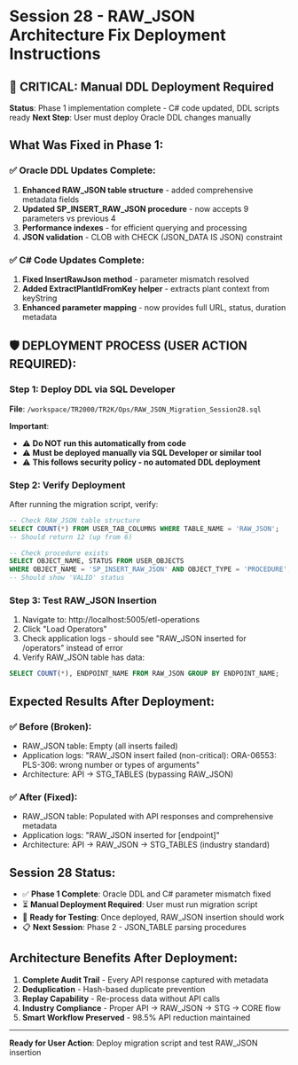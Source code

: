 # Session 28 - RAW_JSON Architecture Fix Deployment Instructions

## 🚨 CRITICAL: Manual DDL Deployment Required

**Status**: Phase 1 implementation complete - C# code updated, DDL scripts ready
**Next Step**: User must deploy Oracle DDL changes manually

## What Was Fixed in Phase 1:

### ✅ Oracle DDL Updates Complete:
1. **Enhanced RAW_JSON table structure** - added comprehensive metadata fields
2. **Updated SP_INSERT_RAW_JSON procedure** - now accepts 9 parameters vs previous 4
3. **Performance indexes** - for efficient querying and processing
4. **JSON validation** - CLOB with CHECK (JSON_DATA IS JSON) constraint

### ✅ C# Code Updates Complete:
1. **Fixed InsertRawJson method** - parameter mismatch resolved
2. **Added ExtractPlantIdFromKey helper** - extracts plant context from keyString
3. **Enhanced parameter mapping** - now provides full URL, status, duration metadata

## 🛡️ DEPLOYMENT PROCESS (USER ACTION REQUIRED):

### Step 1: Deploy DDL via SQL Developer
**File**: `/workspace/TR2000/TR2K/Ops/RAW_JSON_Migration_Session28.sql`

**Important**: 
- ⚠️ **Do NOT run this automatically from code**
- ⚠️ **Must be deployed manually via SQL Developer or similar tool**
- ⚠️ **This follows security policy - no automated DDL deployment**

### Step 2: Verify Deployment
After running the migration script, verify:
```sql
-- Check RAW_JSON table structure
SELECT COUNT(*) FROM USER_TAB_COLUMNS WHERE TABLE_NAME = 'RAW_JSON';
-- Should return 12 (up from 6)

-- Check procedure exists
SELECT OBJECT_NAME, STATUS FROM USER_OBJECTS 
WHERE OBJECT_NAME = 'SP_INSERT_RAW_JSON' AND OBJECT_TYPE = 'PROCEDURE';
-- Should show 'VALID' status
```

### Step 3: Test RAW_JSON Insertion
1. Navigate to: http://localhost:5005/etl-operations
2. Click "Load Operators" 
3. Check application logs - should see "RAW_JSON inserted for /operators" instead of error
4. Verify RAW_JSON table has data:
```sql
SELECT COUNT(*), ENDPOINT_NAME FROM RAW_JSON GROUP BY ENDPOINT_NAME;
```

## Expected Results After Deployment:

### ✅ Before (Broken):
- RAW_JSON table: Empty (all inserts failed)
- Application logs: "RAW_JSON insert failed (non-critical): ORA-06553: PLS-306: wrong number or types of arguments"
- Architecture: API → STG_TABLES (bypassing RAW_JSON)

### ✅ After (Fixed):
- RAW_JSON table: Populated with API responses and comprehensive metadata
- Application logs: "RAW_JSON inserted for [endpoint]"
- Architecture: API → RAW_JSON → STG_TABLES (industry standard)

## Session 28 Status:

- ✅ **Phase 1 Complete**: Oracle DDL and C# parameter mismatch fixed
- ⏳ **Manual Deployment Required**: User must run migration script
- 🔄 **Ready for Testing**: Once deployed, RAW_JSON insertion should work
- 📋 **Next Session**: Phase 2 - JSON_TABLE parsing procedures

## Architecture Benefits After Deployment:
1. **Complete Audit Trail** - Every API response captured with metadata
2. **Deduplication** - Hash-based duplicate prevention
3. **Replay Capability** - Re-process data without API calls
4. **Industry Compliance** - Proper API → RAW_JSON → STG → CORE flow
5. **Smart Workflow Preserved** - 98.5% API reduction maintained

---
**Ready for User Action**: Deploy migration script and test RAW_JSON insertion